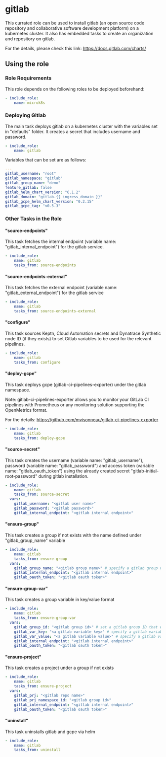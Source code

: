 # gitlab

This currated role can be used to install gitlab (an open source code repository and collaborative software development platform) on a kubernetes cluster.
It also has embedded tasks to create an organization and repository on gitlab.

For the details, please check this link: https://docs.gitlab.com/charts/

## Using the role

### Role Requirements
This role depends on the following roles to be deployed beforehand:
```yaml
- include_role:
    name: microk8s

```
### Deploying Gitlab

The main task deploys gitlab on a kubernetes cluster with the variables set in "defaults" folder. It creates a secret that includes username and password. 

```yaml
- include_role:
    name: gitlab
```

Variables that can be set are as follows:

```yaml
---
gitlab_username: "root"
gitlab_namespace: "gitlab"
gitlab_group_name: "demo"
feature_gitlab: false
gitlab_helm_chart_version: "6.1.2"
gitlab_domain: "gitlab.{{ ingress_domain }}"
gitlab_gcpe_helm_chart_version: "0.2.15"
gitlab_gcpe_tag: "v0.5.3"
```

### Other Tasks in the Role

#### "source-endpoints" 
This task fetches the internal endpoint (variable name: "gitlab_internal_endpoint") for the gitlab service.

```yaml
- include_role:
    name: gitlab
    tasks_from: source-endpoints
```

#### "source-endpoints-external" 
This task fetches the external endpoint (variable name: "gitlab_external_endpoint") for the gitlab service

```yaml
- include_role:
    name: gitlab
    tasks_from: source-endpoints-external
```

#### "configure" 
This task sources Keptn, Cloud Automation secrets and Dynatrace Synthetic node ID (if they exists) to set Gitlab variables to be used for the relevant pipelines.

```yaml
- include_role:
    name: gitlab
    tasks_from: configure
```

#### "deploy-gcpe" 
This task deploys gcpe (gitlab-ci-pipelines-exporter) under the gitlab namespace.

Note: gitlab-ci-pipelines-exporter allows you to monitor your GitLab CI pipelines with Prometheus or any monitoring solution supporting the OpenMetrics format.

For the details: https://github.com/mvisonneau/gitlab-ci-pipelines-exporter


```yaml
- include_role:
    name: gitlab
    tasks_from: deploy-gcpe
```

#### "source-secret" 
This task creates the username (variable name: "gitlab_username"), password (variable name: "gitlab_password") and access token (variable name: "gitlab_oauth_token") using the already created secret "gitlab-initial-root-password" during gitlab installation. 

```yaml
- include_role:
    name: gitlab
    tasks_from: source-secret
  vars:
    gitlab_username: "<gitlab user name>"
    gitlab_password: "<gitlab password>"
    gitlab_internal_endpoint: "<gitlab internal endpoint>"

```

#### "ensure-group" 
This task creates a group if not exists with the name defined under "gitlab_group_name" variable

```yaml
- include_role:
    name: gitlab
    tasks_from: ensure-group
  vars:
    gitlab_group_name: "<gitlab group name>" # specify a gitlab group name to be created
    gitlab_internal_endpoint: "<gitlab internal endpoint>"
    gitlab_oauth_token: "<gitlab oauth token>"
```

#### "ensure-group-var" 
This task creates a group variable in key/value format

```yaml
- include_role:
    name: gitlab
    tasks_from: ensure-group-var
  vars:
    gitlab_group_id: "<gitlab group id>" # set a gitlab group ID that was created in "ensure-group" task 
    gitlab_var_key: "<a gitlab variable key>" # specify a gitlab variable key to be created
    gitlab_var_value: "<a gitlab variable value>" # specify a gitlab variable value to be created
    gitlab_internal_endpoint: "<gitlab internal endpoint>"
    gitlab_oauth_token: "<gitlab oauth token>"
```

#### "ensure-project" 
This task creates a project under a group if not exists

```yaml
- include_role:
    name: gitlab
    tasks_from: ensure-project
  vars:
    gitlab_prj: "<gitlab repo name>"
    gitlab_prj_namespace_id: "<gitlab group id>"
    gitlab_internal_endpoint: "<gitlab internal endpoint>"
    gitlab_oauth_token: "<gitlab oauth token>"
```

#### "uninstall" 
This task uninstalls gitlab and gcpe via helm

```yaml
- include_role:
    name: gitlab
    tasks_from: uninstall
```
